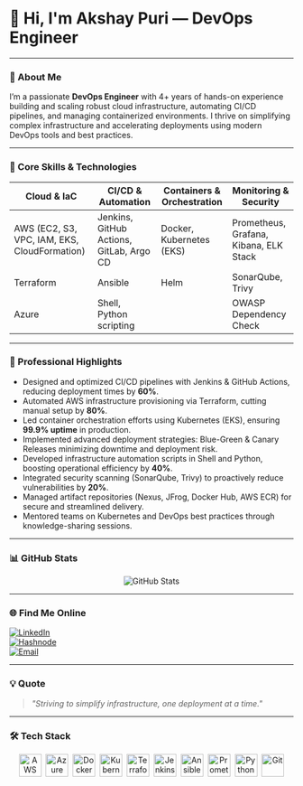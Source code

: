 # 👋 Hi, I'm Akshay Puri — DevOps Engineer

---

### 🚀 About Me

I’m a passionate **DevOps Engineer** with 4+ years of hands-on experience building and scaling robust cloud infrastructure, automating CI/CD pipelines, and managing containerized environments. I thrive on simplifying complex infrastructure and accelerating deployments using modern DevOps tools and best practices.

---

### 🔧 Core Skills & Technologies

| Cloud & IaC                | CI/CD & Automation        | Containers & Orchestration | Monitoring & Security     |
|----------------------------|---------------------------|----------------------------|--------------------------|
| AWS (EC2, S3, VPC, IAM, EKS, CloudFormation) | Jenkins, GitHub Actions, GitLab, Argo CD | Docker, Kubernetes (EKS)  | Prometheus, Grafana, Kibana, ELK Stack |
| Terraform                  | Ansible                   | Helm                       | SonarQube, Trivy         |
| Azure                      | Shell, Python scripting   |                            | OWASP Dependency Check   |

---

### 💼 Professional Highlights

- Designed and optimized CI/CD pipelines with Jenkins & GitHub Actions, reducing deployment times by **60%**.  
- Automated AWS infrastructure provisioning via Terraform, cutting manual setup by **80%**.  
- Led container orchestration efforts using Kubernetes (EKS), ensuring **99.9% uptime** in production.  
- Implemented advanced deployment strategies: Blue-Green & Canary Releases minimizing downtime and deployment risk.  
- Developed infrastructure automation scripts in Shell and Python, boosting operational efficiency by **40%**.  
- Integrated security scanning (SonarQube, Trivy) to proactively reduce vulnerabilities by **20%**.  
- Managed artifact repositories (Nexus, JFrog, Docker Hub, AWS ECR) for secure and streamlined delivery.  
- Mentored teams on Kubernetes and DevOps best practices through knowledge-sharing sessions.

---

### 📊 GitHub Stats

<p align="center">
  <img src="https://github-readme-stats.vercel.app/api?username=akshaypuridevops&show_icons=true&theme=radical" alt="GitHub Stats" />
</p>

---

### 🌐 Find Me Online

[![LinkedIn](https://img.shields.io/badge/LinkedIn-%230077B5.svg?&style=for-the-badge&logo=linkedin&logoColor=white)](https://linkedin.com/in/akshaypuridevops)  
[![Hashnode](https://img.shields.io/badge/Hashnode-%23007ACC.svg?&style=for-the-badge&logo=hashnode&logoColor=white)](https://akshaypuri.hashnode.dev)  
[![Email](https://img.shields.io/badge/Email-D14836?style=for-the-badge&logo=gmail&logoColor=white)](mailto:akshaypuri8380@gmail.com)

---

### 💡 Quote

> _"Striving to simplify infrastructure, one deployment at a time."_

---

### 🛠️ Tech Stack

<p align="center">
  <img src="https://cdn.jsdelivr.net/gh/devicons/devicon/icons/aws/aws-original-wordmark.svg" width="40" height="40" alt="AWS" />&nbsp;
  <img src="https://cdn.jsdelivr.net/gh/devicons/devicon/icons/azure/azure-original.svg" width="40" height="40" alt="Azure" />&nbsp;
  <img src="https://cdn.jsdelivr.net/gh/devicons/devicon/icons/docker/docker-original-wordmark.svg" width="40" height="40" alt="Docker" />&nbsp;
  <img src="https://cdn.jsdelivr.net/gh/devicons/devicon/icons/kubernetes/kubernetes-plain.svg" width="40" height="40" alt="Kubernetes" />&nbsp;
  <img src="https://cdn.jsdelivr.net/gh/devicons/devicon/icons/terraform/terraform-original.svg" width="40" height="40" alt="Terraform" />&nbsp;
  <img src="https://cdn.jsdelivr.net/gh/devicons/devicon/icons/jenkins/jenkins-original.svg" width="40" height="40" alt="Jenkins" />&nbsp;
  <img src="https://cdn.jsdelivr.net/gh/devicons/devicon/icons/ansible/ansible-original.svg" width="40" height="40" alt="Ansible" />&nbsp;
  <img src="https://cdn.jsdelivr.net/gh/devicons/devicon/icons/prometheus/prometheus-original.svg" width="40" height="40" alt="Prometheus" />&nbsp;
  <img src="https://cdn.jsdelivr.net/gh/devicons/devicon/icons/python/python-original.svg" width="40" height="40" alt="Python" />&nbsp;
  <img src="https://cdn.jsdelivr.net/gh/devicons/devicon/icons/git/git-original.svg" width="40" height="40" alt="Git" />
</p>



